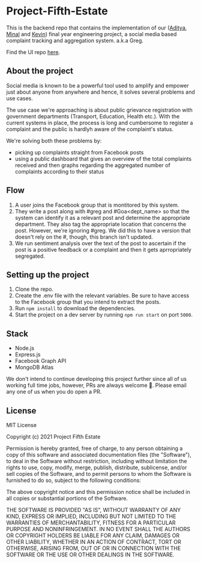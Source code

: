 # Project-Fifth-Estate

This is the backend repo that contains the implementation of our ([Aditya](https://github.com/adityachanekar), [Minal](https://github.com/Minal72/) and [Kevin](https://github.com/kevinam99)) final year engineering project, a social media based complaint tracking and aggregation system. a.k.a Greg.

Find the UI repo [here](https://github.com/Minal72/Front-end-vue).

## About the project
Social media is known to be a powerful tool used to amplify and empower just about anyone from anywhere and hence, it solves several problems and use cases. 

The use case we're approaching is about public grievance registration with government departments (Transport, Education, Health etc.). With the current systems in place, the process is long and cumbersome to register a complaint and the public is hardlyh aware of the complaint's status.

We're solving both these problems by:
- picking up complaints straight from Facebook posts
- using a public dashboard that gives an overview of the total complaints received and then graphs regarding the aggregated number of complaints according to their status

## Flow
1. A user joins the Facebook group that is montitored by this system.
2. They write a post along with #greg and #Goa<dept_name> so that the system can identify it as a relevant post and determine the appropriate department. They also tag the appropriate location that concerns the post. However, we're ignoring #greg. We did this to have a version that doesn't rely on the #, though, this branch isn't updated.
3. We run sentiment analysis over the text of the post to ascertain if the post is a positive feedback or a complaint and then it gets aprropriately segregated.

## Setting up the project
1. Clone the repo.
2. Create the .env file with the relevant variables. Be sure to have access to the Facebook group that you intend to extract the posts.
3. Run `npm install` to download the dependencies.
4. Start the project on a dev server by running `npm run start` on port `5000`.

## Stack
- Node.js
- Express.js
- Facebook Graph API
- MongoDB Atlas

We don't intend to continue developing this project further since all of us working full time jobs, however, PRs are always welcome 🎉. Please email any one of us when you do open a PR.


## License
MIT License

Copyright (c) 2021 Project Fifth Estate

Permission is hereby granted, free of charge, to any person obtaining a copy
of this software and associated documentation files (the "Software"), to deal
in the Software without restriction, including without limitation the rights
to use, copy, modify, merge, publish, distribute, sublicense, and/or sell
copies of the Software, and to permit persons to whom the Software is
furnished to do so, subject to the following conditions:

The above copyright notice and this permission notice shall be included in all
copies or substantial portions of the Software.

THE SOFTWARE IS PROVIDED "AS IS", WITHOUT WARRANTY OF ANY KIND, EXPRESS OR
IMPLIED, INCLUDING BUT NOT LIMITED TO THE WARRANTIES OF MERCHANTABILITY,
FITNESS FOR A PARTICULAR PURPOSE AND NONINFRINGEMENT. IN NO EVENT SHALL THE
AUTHORS OR COPYRIGHT HOLDERS BE LIABLE FOR ANY CLAIM, DAMAGES OR OTHER
LIABILITY, WHETHER IN AN ACTION OF CONTRACT, TORT OR OTHERWISE, ARISING FROM,
OUT OF OR IN CONNECTION WITH THE SOFTWARE OR THE USE OR OTHER DEALINGS IN THE
SOFTWARE.
